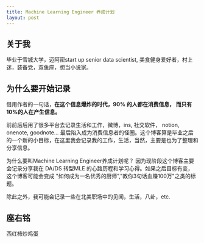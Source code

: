 ```yaml
---
title: Machine Learning Engineer 养成计划
layout: post
---
```


## 关于我

毕业于雪城大学，迈阿密start up senior data scientist, 美食健身爱好者，村上迷，装备党，双鱼座，想当小说家。

## 为什么要开始记录

借用作者的一句话，**在这个信息爆炸的时代，90% 的人都在消费信息， 而只有10%的人在产生信息。**


前前后后用了很多平台去记录生活和工作，微博，ins, 社交软件， notion, onenote, goodnote\... 最后陷入成为消费信息者的怪圈。这个博客算是毕业之后的一个新的小目标，在这里我会记录我的工作，生活，当然，主要是也为了整理和分享信息。


为什么要叫Machine Learning Engineer养成计划呢？ 因为现阶段这个博客主要会记录分享我在 DA/DS 转型MLE 的心路历程和学习心得。如果之后目标有变，这个博客可能会变成 "如何成为一名优秀的厨师","教你3句话血赚100万"之类的标题。


除此之外，我可能会记录一些在北美职场中的见闻，生活，八卦，etc.

## 座右铭

西红柿炒鸡蛋